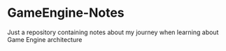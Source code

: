# GameEngine-Notes
Just a repository containing notes about my journey when learning about Game Engine architecture
